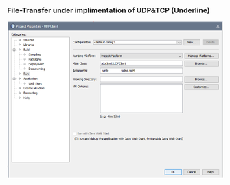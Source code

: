 ### File-Transfer under implimentation of UDP&TCP (Underline)

<img src = "images/interface.PNG" >

